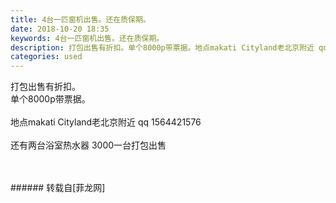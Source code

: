 ```yaml
---
title: 4台一匹窗机出售。还在质保期。
date: 2018-10-20 18:35
keywords: 4台一匹窗机出售。还在质保期。
description: 打包出售有折扣。单个8000p带票据。地点makati Cityland老北京附近 qq 1564421576还有两台浴室热水器 3000一台打包出售
categories: used
---
```

<td class="t_f" id="postmessage_2122977">

打包出售有折扣。<br/>
单个8000p带票据。<br/>
<br/>
地点makati Cityland老北京附近 qq 1564421576<br/>
<br/>
还有两台浴室热水器 3000一台打包出售<br/>
<img alt="" border="0" class="zoom" data-cf-modified-89106a23fc22621702f956a5-="" file="http://www.flw.ph/data/appbyme/upload/image/201810/20/pzw75WhwWwm0.jpg" id="aimg_P5zmS" lazyloadthumb="1" onclick="" onmouseover="" src="http://www.flw.ph/data/appbyme/upload/image/201810/20/pzw75WhwWwm0.jpg"/><br/>
<br/>
<img alt="" border="0" class="zoom" data-cf-modified-89106a23fc22621702f956a5-="" file="http://www.flw.ph/data/appbyme/upload/image/201810/20/5YBtdXnq4wRC.jpg" id="aimg_GiQsc" lazyloadthumb="1" onclick="" onmouseover="" src="http://www.flw.ph/data/appbyme/upload/image/201810/20/5YBtdXnq4wRC.jpg"/><br/>
<br/>
</td>
###### 转载自[菲龙网]